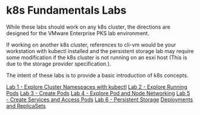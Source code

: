 # k8s Fundamentals Labs

While these labs should work on any k8s cluster, the directions are designed for the VMware Enterprise PKS lab environment. 

If working on another k8s cluster, references to cli-vm would be your workstation with kubectl installed and the persistent storage lab may require some modification if the k8s cluster is not running on an esxi host (This is due to the storage provider specification.).

The intent of these labs is to provide a basic introduction of k8s concepts.

[Lab 1 - Explore Cluster Namespaces with kubectl](https://github.com/natereid72/k8sFundamentalsLabs/blob/master/Lab-1-Explore-Cluster-Namespaces-with-kubectl.md)
[Lab 2 - Explore Running Pods](https://github.com/natereid72/k8sFundamentalsLabs/blob/master/Lab-2-Explore-Running-Pods.md)
[Lab 3 - Create Pods](https://github.com/natereid72/k8sFundamentalsLabs/blob/master/Lab-3-Create-Pods.md)
[Lab 4 - Explore Pod and Node Networking](https://github.com/natereid72/k8sFundamentalsLabs/blob/master/Lab-4-Explore-Pod-and-Node-Networking.md)
[Lab 5 - Create Services and Access Pods](https://github.com/natereid72/k8sFundamentalsLabs/blob/master/Lab-5-Create-Services-and-Access-Pods.md)
[Lab 6 - Persistent Storage](https://github.com/natereid72/k8sFundamentalsLabs/blob/master/Lab-6-Persistent-Storage.md)
[Deployments and ReplicaSets](https://github.com/natereid72/k8sFundamentalsLabs/blob/master/Lab-7-Deployments-and-ReplicaSets.md)
